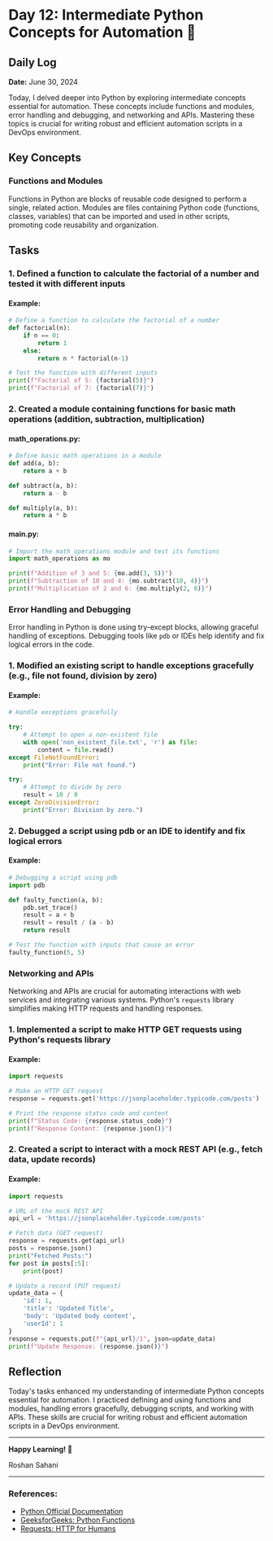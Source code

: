 # Day 12: Intermediate Python Concepts for Automation 🐍

## Daily Log

**Date:** June 30, 2024

Today, I delved deeper into Python by exploring intermediate concepts essential for automation. These concepts include functions and modules, error handling and debugging, and networking and APIs. Mastering these topics is crucial for writing robust and efficient automation scripts in a DevOps environment.

## Key Concepts

### Functions and Modules

Functions in Python are blocks of reusable code designed to perform a single, related action. Modules are files containing Python code (functions, classes, variables) that can be imported and used in other scripts, promoting code reusability and organization.

## Tasks

### 1. Defined a function to calculate the factorial of a number and tested it with different inputs

#### Example:

```python
# Define a function to calculate the factorial of a number
def factorial(n):
    if n == 0:
        return 1
    else:
        return n * factorial(n-1)

# Test the function with different inputs
print(f"Factorial of 5: {factorial(5)}")
print(f"Factorial of 7: {factorial(7)}")
```

### 2. Created a module containing functions for basic math operations (addition, subtraction, multiplication)

#### math_operations.py:

```python
# Define basic math operations in a module
def add(a, b):
    return a + b

def subtract(a, b):
    return a - b

def multiply(a, b):
    return a * b
```

#### main.py:

```python
# Import the math_operations module and test its functions
import math_operations as mo

print(f"Addition of 3 and 5: {mo.add(3, 5)}")
print(f"Subtraction of 10 and 4: {mo.subtract(10, 4)}")
print(f"Multiplication of 2 and 6: {mo.multiply(2, 6)}")
```

### Error Handling and Debugging

Error handling in Python is done using try-except blocks, allowing graceful handling of exceptions. Debugging tools like `pdb` or IDEs help identify and fix logical errors in the code.

### 1. Modified an existing script to handle exceptions gracefully (e.g., file not found, division by zero)

#### Example:

```python
# Handle exceptions gracefully

try:
    # Attempt to open a non-existent file
    with open('non_existent_file.txt', 'r') as file:
        content = file.read()
except FileNotFoundError:
    print("Error: File not found.")

try:
    # Attempt to divide by zero
    result = 10 / 0
except ZeroDivisionError:
    print("Error: Division by zero.")
```

### 2. Debugged a script using pdb or an IDE to identify and fix logical errors

#### Example:

```python
# Debugging a script using pdb
import pdb

def faulty_function(a, b):
    pdb.set_trace()
    result = a + b
    result = result / (a - b)
    return result

# Test the function with inputs that cause an error
faulty_function(5, 5)
```

### Networking and APIs

Networking and APIs are crucial for automating interactions with web services and integrating various systems. Python's `requests` library simplifies making HTTP requests and handling responses.

### 1. Implemented a script to make HTTP GET requests using Python's requests library

#### Example:

```python
import requests

# Make an HTTP GET request
response = requests.get('https://jsonplaceholder.typicode.com/posts')

# Print the response status code and content
print(f"Status Code: {response.status_code}")
print(f"Response Content: {response.json()}")
```

### 2. Created a script to interact with a mock REST API (e.g., fetch data, update records)

#### Example:

```python
import requests

# URL of the mock REST API
api_url = 'https://jsonplaceholder.typicode.com/posts'

# Fetch data (GET request)
response = requests.get(api_url)
posts = response.json()
print("Fetched Posts:")
for post in posts[:5]:
    print(post)

# Update a record (PUT request)
update_data = {
    'id': 1,
    'title': 'Updated Title',
    'body': 'Updated body content',
    'userId': 1
}
response = requests.put(f"{api_url}/1", json=update_data)
print(f"Update Response: {response.json()}")
```

## Reflection

Today's tasks enhanced my understanding of intermediate Python concepts essential for automation. I practiced defining and using functions and modules, handling errors gracefully, debugging scripts, and working with APIs. These skills are crucial for writing robust and efficient automation scripts in a DevOps environment.

---

**Happy Learning! 🚀**

Roshan Sahani

---

### References:

- [Python Official Documentation](https://docs.python.org/3/)
- [GeeksforGeeks: Python Functions](https://www.geeksforgeeks.org/functions-in-python/)
- [Requests: HTTP for Humans](https://requests.readthedocs.io/en/latest/)
